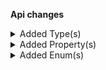**Api changes**

<details>
<summary>Added Type(s)</summary>

- added type `InventoryEntrySetInventoryLimitsAction`
- added type `RecurringOrderExpiresAtSetMessage`
- added type `RecurringOrderExpiresAtSetMessagePayload`
- added type `RecurringOrderSetExpiresAtAction`
</details>


<details>
<summary>Added Property(s)</summary>

- added property `minCartQuantity` to type `InventoryEntry`
- added property `maxCartQuantity` to type `InventoryEntry`
- added property `minCartQuantity` to type `InventoryEntryDraft`
- added property `maxCartQuantity` to type `InventoryEntryDraft`
- added property `expiresAt` to type `RecurringOrderDraft`
</details>


<details>
<summary>Added Enum(s)</summary>

- added enum `discount-group` to type `ChangeSubscriptionResourceTypeId`
</details>

